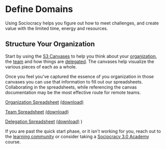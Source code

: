 # Define Domains 

Using Sociocracy helps you figure out how to meet challenges, and create value with the limited time, energy and resources.

## Structure Your Organization

Start by using the [S3 Canvases](https://s3canvas.sociocracy30.org/) to help you think about your [organization](https://s3canvas.sociocracy30.org/s3-organization-canvas.html), the [team](https://s3canvas.sociocracy30.org/s3-team-canvas.html) and how things are [delegated](https://s3canvas.sociocracy30.org/s3-delegation-canvas.html). The canvases help visualize the various pieces of each as a whole.

Once you feel you've captured the essence of you organization in those canvases you can use that information to fill out our spreadsheets. Collaborating in the spreadsheets, while referencing the canvas documentation may be the most effective route for remote teams. 

[Organization Spreadsheet](https://docs.google.com/spreadsheets/d/1HGy76oZHi8DckC0-y9sSaSNdqKuxMdI-Ma7yFJubmNc/edit?usp=sharing) [(download)](/spreadsheets/OpenSociocracy-Organization-Workbook.xlsx)

[Team Spreadsheet](https://docs.google.com/spreadsheets/d/1Fz8TCqUH01VQD7AuPJ_Lgfh2gD1zzPHK6yW4-k-I_Oc/edit?usp=sharing) [(download)](/spreadsheets/OpenSociocracy-Team-Workbook.xlsx)


[Delegation Spreadsheet](https://docs.google.com/spreadsheets/d/1pOjYS6MdFK_Oq4dNb7UoigdUyBm6wSf1d55KnO7rSNM/edit?usp=sharing) [(download)](/spreadsheets/OpenSociocracy-Delegation-Workbook.xlsx)
)

If you are past the quick start phase, or it isn't working for you, reach out to the  [learning community](https://community.sociocracy30.org/) or consider taking a [Sociocracy 3.0 Academy](https://academy.sociocracy30.org/) course.
